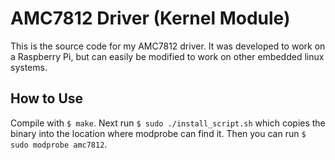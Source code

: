 # AMC7812 Driver (Kernel Module)
This is the source code for my AMC7812 driver. It was developed to work on a Raspberry Pi, but can easily be modified to work on other embedded linux systems.

## How to Use
Compile with `$ make`. Next run `$ sudo ./install_script.sh` which copies the binary into the location where modprobe can find it. Then you can run `$ sudo modprobe amc7812`.